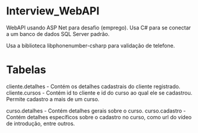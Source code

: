 # Interview_WebAPI  
WebAPI usando ASP Net para desafio (emprego). Usa C# para se conectar a um banco de dados SQL Server padrão.  
  
Usa a biblioteca libphonenumber-csharp para validação de telefone.  
  
# Tabelas
cliente.detalhes - Contém os detalhes cadastrais do cliente registrado.  
cliente.cursos - Contém id to cliente e id do curso ao qual ele se cadastrou. Permite cadastro a mais de um curso.  
  
curso.detalhes - Contém detalhes gerais sobre o curso.
curso.cadastro - Contém detalhes específicos sobre o cadastro no curso, como url do vídeo de introdução, entre outros.
